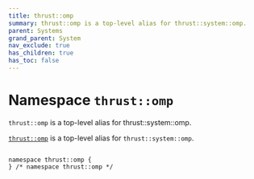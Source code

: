 ```yaml
---
title: thrust::omp
summary: thrust::omp is a top-level alias for thrust::system::omp. 
parent: Systems
grand_parent: System
nav_exclude: true
has_children: true
has_toc: false
---
```


# Namespace `thrust::omp`

<code>thrust::omp</code> is a top-level alias for thrust::system::omp. 

<code><a href="/thrust/api/namespaces/namespacethrust_1_1omp.html">thrust::omp</a></code> is a top-level alias for <code>thrust::system::omp</code>. 

<code class="doxybook">
<span>namespace thrust::omp {</span>
<span>} /* namespace thrust::omp */</span>
</code>

